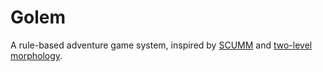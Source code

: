 Golem
=====

A rule-based adventure game system, inspired by [SCUMM](https://en.wikipedia.org/wiki/SCUMM) and [two-level morphology](http://www.ling.helsinki.fi/~koskenni/esslli-2001-karttunen/).
